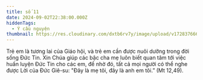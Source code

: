 ```yaml
---
title: số 11
date: 2024-09-02T22:38:00.000Z
hiddenTags:
  - Ý cầu nguyện
thumbnail: https://res.cloudinary.com/dxtb6rv7y/image/upload/v1728376664/4_uvkcnc.png
---
```

Trẻ em là tương lai của Giáo hội, và trẻ em cần được nuôi dưỡng trong đời sống Đức Tin. Xin Chúa giúp các bậc cha mẹ luôn biết quan tâm tới việc huấn luyện Đức Tin cho các em, để nhờ đó, tất cả mọi người có thể nghe được Lời của Đức Giê-su: "Đây là mẹ tôi, đây là anh em tôi.” (Mt 12,49).
